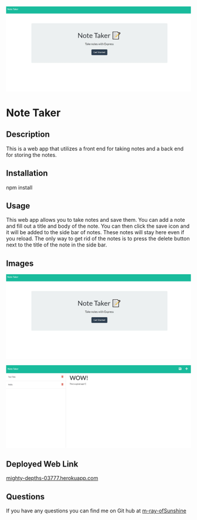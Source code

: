 ![Logo of the project](./assets/images/screenCapMain.jpg)
# Note Taker

## Description

  This is a web app that utilizes a front end for taking notes and a back end for storing the notes.

## Installation

npm install

## Usage

This web app allows you to take notes and save them. You can add a note and fill out a title and body of the note. You can then click the save icon and it will be added to the side bar of notes. These notes will stay here even if you reload. The only way to get rid of the notes is to press the delete button next to the title of the note in the side bar.

## Images

![Main Page](./assets/images/screenCapMain.jpg)

![Notes Page](./assets/images/screenCapNotes.jpg)

## Deployed Web Link
[mighty-depths-03777.herokuapp.com](https://mighty-depths-03777.herokuapp.com/)

## Questions

If you have any questions you can find me on Git hub at [m-ray-ofSunshine](https://github.com/m-ray-ofSunshine)
